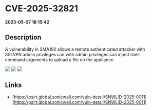 # CVE-2025-32821

**2025-05-07 18:15:42**

## Description
A vulnerability in SMA100 allows a remote authenticated attacker with SSLVPN admin privileges can with admin privileges can inject shell command arguments to upload a file on the appliance.

![](https://img.shields.io/static/v1?label=Score&message=7.1&color=red)
![](https://img.shields.io/static/v1?label=Severity&message=HIGH&color=red)
![](https://img.shields.io/static/v1?label=CWE&message=RCE&color=green)

## Links
- [https://psirt.global.sonicwall.com/vuln-detail/SNWLID-2025-0011](https://psirt.global.sonicwall.com/vuln-detail/SNWLID-2025-0011)
